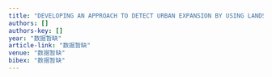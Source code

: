 ```yaml
---
title: "DEVELOPING AN APPROACH TO DETECT URBAN EXPANSION BY USING LANDSAT 7 ETM+ PANCHROMATIC DATA"
authors: []
authors-key: []
year: "数据暂缺"
article-link: "数据暂缺"
venue: "数据暂缺"
bibex: "数据暂缺"
---
```


